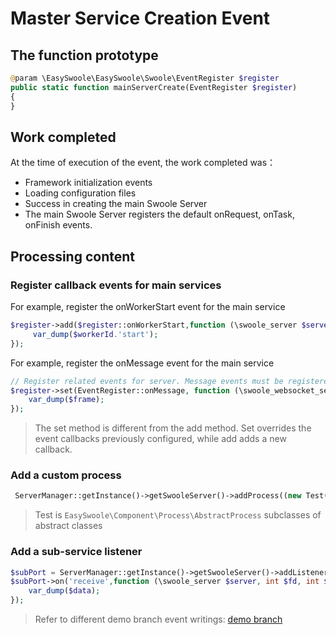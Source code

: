 # Master Service Creation Event

## The function prototype
```php
@param \EasySwoole\EasySwoole\Swoole\EventRegister $register
public static function mainServerCreate(EventRegister $register)
{
}
```
## Work completed
At the time of execution of the event, the work completed was：
- Framework initialization events
- Loading configuration files
- Success in creating the main Swoole Server
- The main Swoole Server registers the default onRequest, onTask, onFinish events.

## Processing content

### Register callback events for main services
For example, register the onWorkerStart event for the main service
```php
$register->add($register::onWorkerStart,function (\swoole_server $server,int $workerId){
     var_dump($workerId.'start');
});
```
For example, register the onMessage event for the main service
```php
// Register related events for server. Message events must be registered in WebSocket mode
$register->set(EventRegister::onMessage, function (\swoole_websocket_server $server, \swoole_websocket_frame $frame) {
    var_dump($frame);
});
```
>The set method is different from the add method. Set overrides the event callbacks previously configured, while add adds a new callback.

### Add a custom process
```php
 ServerManager::getInstance()->getSwooleServer()->addProcess((new Test('test_process'))->getProcess());
```
> Test is `EasySwoole\Component\Process\AbstractProcess` subclasses of abstract classes
                                                         
### Add a sub-service listener
```php
$subPort = ServerManager::getInstance()->getSwooleServer()->addListener('0.0.0.0',9503,SWOOLE_TCP);
$subPort->on('receive',function (\swoole_server $server, int $fd, int $reactor_id, string $data){
    var_dump($data);
});
```

> Refer to different demo branch event writings: [demo branch](https://github.com/easy-swoole/demo/branches)